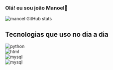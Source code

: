 ### Olá! eu sou joão Manoel👋

![ manoel GitHub stats](https://github-readme-stats.vercel.app/api?username=joaomanoel&show_icons=true&theme=radical)


## Tecnologias que uso no dia a dia

<div style="display: inite_block"<br/>
<img aling="center" alt="python" src="https://img.shields.io/badge/Python-14354C?style=for-the-badge&logo=python&logoColor=white"></div>
<div style="display: inite_block"<br/>
<img aling="center" alt="html" src="https://img.shields.io/badge/HTML5-E34F26?style=for-the-badge&logo=html5&logoColor=white"></div>
<div style="display: inite_block"<br/>
<img aling="center" alt="mysql" src="https://img.shields.io/badge/MySQL-00000F?style=for-the-badge&logo=mysql&logoColor=white"></div>
<img aling="center" alt="mysql" src="https://img.shields.io/badge/JavaScript-F7DF1E?style=for-the-badge&logo=javascript&logoColor=black"></div>
